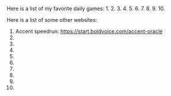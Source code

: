 Here is a list of my favorite daily games:
1. 
2. 
3. 
4. 
5. 
6. 
7. 
8. 
9. 
10. 

Here is a list of some other websites:
1. Accent speedrun: https://start.boldvoice.com/accent-oracle 
2. 
3. 
4. 
5. 
6. 
7. 
8. 
9. 
10. 



